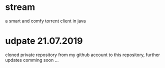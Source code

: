 # stream
 a smart and comfy torrent client in java

# udpate 21.07.2019
 cloned private repository from my github account to this repository, further updates comming soon ...

